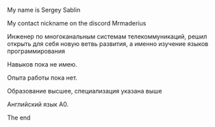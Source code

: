 <p> My name is Sergey Sablin </p>
<p> My contact nickname on the discord Mrmaderius </p>
<p>Инженер по многоканальным системам телекоммуникаций, решил открыть для себя новую ветвь развития, а именно изучение языков программирования </p>
<p> Навыков пока не имею.</p>
<p> Опыта работы пока нет. </p>
<p> Образование высшее, специализация указана выше </p>
<p> Английский язык A0. </p>
<p>The end</p>